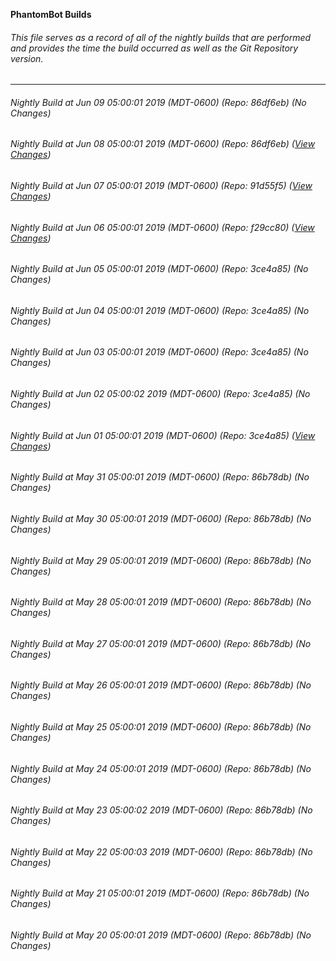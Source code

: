 **PhantomBot Builds**

###### This file serves as a record of all of the nightly builds that are performed and provides the time the build occurred as well as the Git Repository version.
-------------------------------------------------------------------------------------------------------------
###### Nightly Build at Jun 09 05:00:01 2019 (MDT-0600) (Repo: 86df6eb) (No Changes)
###### Nightly Build at Jun 08 05:00:01 2019 (MDT-0600) (Repo: 86df6eb) ([View Changes](https://github.com/PhantomBot/PhantomBot/compare/91d55f5...86df6eb))
###### Nightly Build at Jun 07 05:00:01 2019 (MDT-0600) (Repo: 91d55f5) ([View Changes](https://github.com/PhantomBot/PhantomBot/compare/f29cc80...91d55f5))
###### Nightly Build at Jun 06 05:00:01 2019 (MDT-0600) (Repo: f29cc80) ([View Changes](https://github.com/PhantomBot/PhantomBot/compare/3ce4a85...f29cc80))
###### Nightly Build at Jun 05 05:00:01 2019 (MDT-0600) (Repo: 3ce4a85) (No Changes)
###### Nightly Build at Jun 04 05:00:01 2019 (MDT-0600) (Repo: 3ce4a85) (No Changes)
###### Nightly Build at Jun 03 05:00:01 2019 (MDT-0600) (Repo: 3ce4a85) (No Changes)
###### Nightly Build at Jun 02 05:00:02 2019 (MDT-0600) (Repo: 3ce4a85) (No Changes)
###### Nightly Build at Jun 01 05:00:01 2019 (MDT-0600) (Repo: 3ce4a85) ([View Changes](https://github.com/PhantomBot/PhantomBot/compare/86b78db...3ce4a85))
###### Nightly Build at May 31 05:00:01 2019 (MDT-0600) (Repo: 86b78db) (No Changes)
###### Nightly Build at May 30 05:00:01 2019 (MDT-0600) (Repo: 86b78db) (No Changes)
###### Nightly Build at May 29 05:00:01 2019 (MDT-0600) (Repo: 86b78db) (No Changes)
###### Nightly Build at May 28 05:00:01 2019 (MDT-0600) (Repo: 86b78db) (No Changes)
###### Nightly Build at May 27 05:00:01 2019 (MDT-0600) (Repo: 86b78db) (No Changes)
###### Nightly Build at May 26 05:00:01 2019 (MDT-0600) (Repo: 86b78db) (No Changes)
###### Nightly Build at May 25 05:00:01 2019 (MDT-0600) (Repo: 86b78db) (No Changes)
###### Nightly Build at May 24 05:00:01 2019 (MDT-0600) (Repo: 86b78db) (No Changes)
###### Nightly Build at May 23 05:00:02 2019 (MDT-0600) (Repo: 86b78db) (No Changes)
###### Nightly Build at May 22 05:00:03 2019 (MDT-0600) (Repo: 86b78db) (No Changes)
###### Nightly Build at May 21 05:00:01 2019 (MDT-0600) (Repo: 86b78db) (No Changes)
###### Nightly Build at May 20 05:00:01 2019 (MDT-0600) (Repo: 86b78db) (No Changes)
